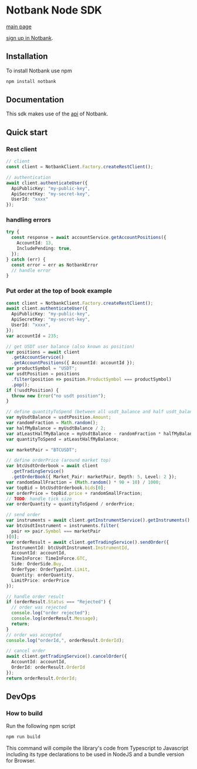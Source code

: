 # Notbank Node SDK

[main page](https://notbank.exchange)

[sign up in Notbank](https://www.cryptomkt.com/account/register).

## Installation

To install Notbank use npm

```bash
npm install notbank
```

## Documentation

This sdk makes use of the [api](https://apidoc.notbank.exchange) of Notbank.

## Quick start

### Rest client

```typescript
// client
const client = NotbankClient.Factory.createRestClient();

// authentication
await client.authenticateUser({
  ApiPublicKey: "my-public-key",
  ApiSecretKey: "my-secret-key",
  UserId: "xxxx"
});
```

### handling errors

```typescript
try {
  const response = await accountService.getAccountPositions({
    AccountId: 13,
    IncludePending: true,
  });
} catch (err) {
  const error = err as NotbankError
  // handle error
}
```

### Put order at the top of book example

```typescript
const client = NotbankClient.Factory.createRestClient();
await client.authenticateUser({
  ApiPublicKey: "my-public-key",
  ApiSecretKey: "my-secret-key",
  UserId: "xxxx",
});
var accountId = 235;

// get USDT user balance (also known as position)
var positions = await client
  .getAccountService()
  .getAccountPositions({ AccountId: accountId });
var productSymbol = "USDT";
var usdtPosition = positions
  .filter(position => position.ProductSymbol === productSymbol)
  .pop();
if (!usdtPosition) {
  throw new Error("no usdt position");
}

// define quantityToSpend (between all usdt_balance and half usdt_balance)
var myUsdtBalance = usdtPosition.Amount;
var randomFraction = Math.random();
var halfMyBalance = myUsdtBalance / 2;
var atLeastHalfMyBalance = myUsdtBalance - randomFraction * halfMyBalance;
var quantityToSpend = atLeastHalfMyBalance;

var marketPair = "BTCUSDT";

// define orderPrice (around market top)
var btcUsdtOrderbook = await client
  .getTradingService()
  .getOrderBook({ Market_Pair: marketPair, Depth: 5, Level: 2 });
var randomSmallFraction = (Math.random() * 90 + 10) / 1000;
var topBid = btcUsdtOrderbook.bids[0];
var orderPrice = topBid.price + randomSmallFraction;
// TODO: handle tick size
var orderQuantity = quantityToSpend / orderPrice;

// send order
var instruments = await client.getInstrumentService().getInstruments();
var btcUsdtInstrument = instruments.filter(
  pair => pair.Symbol === marketPair
)[0];
var orderResult = await client.getTradingService().sendOrder({
  InstrumentId: btcUsdtInstrument.InstrumentId,
  AccountId: accountId,
  TimeInForce: TimeInForce.GTC,
  Side: OrderSide.Buy,
  OrderType: OrderTypeInt.Limit,
  Quantity: orderQuantity,
  LimitPrice: orderPrice
});

// handle order result
if (orderResult.Status === "Rejected") {
  // order was rejected
  console.log("order rejected");
  console.log(orderResult.Message);
  return;
}
// order was accepted
console.log("orderId,", orderResult.OrderId);

// cancel order
await client.getTradingService().cancelOrder({
  AccountId: accountId,
  OrderId: orderResult.OrderId
});
return orderResult.OrderId;
```

## DevOps

### How to build

Run the following npm script

```bash
npm run build
```

This command will compile the library's code from Typescript to Javascript including its type declarations to be used in NodeJS and a bundle version for Browser.
